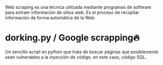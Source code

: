 Web scraping es una técnica utilizada mediante programas de software para extraer información de sitios web. Es el proceso de recopilar información de forma automática de la Web.

# dorking.py / Google scrapping🔥
Un sencillo script en python que trata de buscar páginas que posiblemente sean vulnerables a la inyección de código, en este caso, código SQL.
